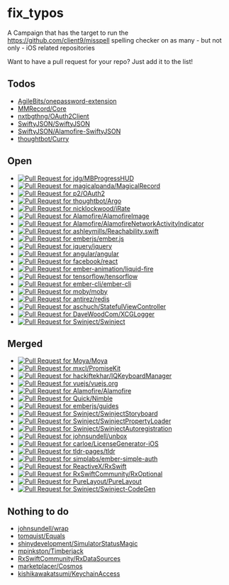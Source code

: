 


# fix_typos
A Campaign that has the target to run the https://github.com/client9/misspell spelling checker on as many - but not only - iOS related repositories

Want to have a pull request for your repo? Just add it to the list!

## Todos
* [AgileBits/onepassword-extension](https://github.com/AgileBits/onepassword-extension)
* [MMRecord/Core](https://github.com/MMRecord/Core)
* [nxtbgthng/OAuth2Client](https://github.com/nxtbgthng/OAuth2Client)
* [SwiftyJSON/SwiftyJSON](https://github.com/SwiftyJSON/SwiftyJSON)
* [SwiftyJSON/Alamofire-SwiftyJSON](https://github.com/SwiftyJSON/Alamofire-SwiftyJSON)
* [thoughtbot/Curry](https://github.com/thoughtbot/Curry)


## Open
* [![Pull Request for jdg/MBProgressHUD](https://github-shields.com/github/jdg/MBProgressHUD/pull/476.svg)](https://github.com/jdg/MBProgressHUD/pull/476)
* [![Pull Request for magicalpanda/MagicalRecord](https://github-shields.com/github/magicalpanda/MagicalRecord/pull/1305.svg)](https://github.com/magicalpanda/MagicalRecord/pull/1305)
* [![Pull Request for p2/OAuth2](https://github-shields.com/github/p2/OAuth2/pull/199.svg)](https://github.com/p2/OAuth2/pull/199)
* [![Pull Request for thoughtbot/Argo](https://github-shields.com/github/thoughtbot/Argo/pull/463.svg)](https://github.com/thoughtbot/Argo/pull/463)
* [![Pull Request for nicklockwood/iRate](https://github-shields.com/github/nicklockwood/iRate/pull/290.svg)](https://github.com/nicklockwood/iRate/pull/290)
* [![Pull Request for Alamofire/AlamofireImage](https://github-shields.com/github/Alamofire/AlamofireImage/pull/259.svg)](https://github.com/Alamofire/AlamofireImage/pull/259)
* [![Pull Request for Alamofire/AlamofireNetworkActivityIndicator](https://github-shields.com/github/Alamofire/AlamofireNetworkActivityIndicator/pull/25.svg)](https://github.com/Alamofire/AlamofireNetworkActivityIndicator/pull/25)
* [![Pull Request for ashleymills/Reachability.swift](https://github-shields.com/github/ashleymills/Reachability.swift/pull/199.svg)](https://github.com/ashleymills/Reachability.swift/pull/199)
* [![Pull Request for emberjs/ember.js](https://github-shields.com/github/emberjs/ember.js/pull/15257.svg)](https://github.com/emberjs/ember.js/pull/15257)
* [![Pull Request for jquery/jquery](https://github-shields.com/github/jquery/jquery/pull/3671.svg)](https://github.com/jquery/jquery/pull/3671)
* [![Pull Request for angular/angular](https://github-shields.com/github/angular/angular/pull/16903.svg)](https://github.com/angular/angular/pull/16903)
* [![Pull Request for facebook/react](https://github-shields.com/github/facebook/react/pull/9725.svg)](https://github.com/facebook/react/pull/9725)
* [![Pull Request for ember-animation/liquid-fire](https://github-shields.com/github/ember-animation/liquid-fire/pull/575.svg)](https://github.com/ember-animation/liquid-fire/pull/575)
* [![Pull Request for tensorflow/tensorflow](https://github-shields.com/github/tensorflow/tensorflow/pull/10057.svg)](https://github.com/tensorflow/tensorflow/pull/10057)
* [![Pull Request for ember-cli/ember-cli](https://github-shields.com/github/ember-cli/ember-cli/pull/7056.svg)](https://github.com/ember-cli/ember-cli/pull/7056)
* [![Pull Request for moby/moby](https://github-shields.com/github/moby/moby/pull/33312.svg)](https://github.com/moby/moby/pull/33312)
* [![Pull Request for antirez/redis](https://github-shields.com/github/antirez/redis/pull/4012.svg)](https://github.com/antirez/redis/pull/4012)
* [![Pull Request for aschuch/StatefulViewController](https://github-shields.com/github/aschuch/StatefulViewController/pull/56.svg)](https://github.com/aschuch/StatefulViewController/pull/56)
* [![Pull Request for DaveWoodCom/XCGLogger](https://github-shields.com/github/DaveWoodCom/XCGLogger/pull/212.svg)](https://github.com/DaveWoodCom/XCGLogger/pull/212)
* [![Pull Request for Swinject/Swinject](https://github-shields.com/github/Swinject/Swinject/pull/255.svg)](https://github.com/Swinject/Swinject/pull/255)


## Merged
* [![Pull Request for Moya/Moya](https://github-shields.com/github/Moya/Moya/pull/1091.svg)](https://github.com/Moya/Moya/pull/1091)
* [![Pull Request for mxcl/PromiseKit](https://github-shields.com/github/mxcl/PromiseKit/pull/666.svg)](https://github.com/mxcl/PromiseKit/pull/666)
* [![Pull Request for hackiftekhar/IQKeyboardManager](https://github-shields.com/github/hackiftekhar/IQKeyboardManager/pull/856.svg)](https://github.com/hackiftekhar/IQKeyboardManager/pull/856)
* [![Pull Request for vuejs/vuejs.org](https://github-shields.com/github/vuejs/vuejs.org/pull/916.svg)](https://github.com/vuejs/vuejs.org/pull/916)
* [![Pull Request for Alamofire/Alamofire](https://github-shields.com/github/Alamofire/Alamofire/pull/2104.svg)](https://github.com/Alamofire/Alamofire/pull/2104)
* [![Pull Request for Quick/Nimble](https://github-shields.com/github/Quick/Nimble/pull/426.svg)](https://github.com/Quick/Nimble/pull/426)
* [![Pull Request for emberjs/guides](https://github-shields.com/github/emberjs/guides/pull/1945.svg)](https://github.com/emberjs/guides/pull/1945)
* [![Pull Request for Swinject/SwinjectStoryboard](https://github-shields.com/github/Swinject/SwinjectStoryboard/pull/53.svg)](https://github.com/Swinject/SwinjectStoryboard/pull/53)
* [![Pull Request for Swinject/SwinjectPropertyLoader](https://github-shields.com/github/Swinject/SwinjectPropertyLoader/pull/13.svg)](https://github.com/Swinject/SwinjectPropertyLoader/pull/13)
* [![Pull Request for Swinject/SwinjectAutoregistration](https://github-shields.com/github/Swinject/SwinjectAutoregistration/pull/23.svg)](https://github.com/Swinject/SwinjectAutoregistration/pull/23)
* [![Pull Request for johnsundell/unbox](https://github-shields.com/github/johnsundell/unbox/pull/182.svg)](https://github.com/johnsundell/unbox/pull/182)
* [![Pull Request for carloe/LicenseGenerator-iOS](https://github-shields.com/github/carloe/LicenseGenerator-iOS/pull/12.svg)](https://github.com/carloe/LicenseGenerator-iOS/pull/12)
* [![Pull Request for tldr-pages/tldr](https://github-shields.com/github/tldr-pages/tldr/pull/1374.svg)](https://github.com/tldr-pages/tldr/pull/1374)
* [![Pull Request for simplabs/ember-simple-auth](https://github-shields.com/github/simplabs/ember-simple-auth/pull/1346.svg)](https://github.com/simplabs/ember-simple-auth/pull/1346)
* [![Pull Request for ReactiveX/RxSwift](https://github-shields.com/github/ReactiveX/RxSwift/pull/1265.svg)](https://github.com/ReactiveX/RxSwift/pull/1265)
* [![Pull Request for RxSwiftCommunity/RxOptional](https://github-shields.com/github/RxSwiftCommunity/RxOptional/pull/45.svg)](https://github.com/RxSwiftCommunity/RxOptional/pull/45)
* [![Pull Request for PureLayout/PureLayout](https://github-shields.com/github/PureLayout/PureLayout/pull/189.svg)](https://github.com/PureLayout/PureLayout/pull/189)
* [![Pull Request for Swinject/Swinject-CodeGen](https://github-shields.com/github/Swinject/Swinject-CodeGen/pull/70.svg)](https://github.com/Swinject/Swinject-CodeGen/pull/70)


## Nothing to do
* [johnsundell/wrap](https://github.com/johnsundell/wrap)
* [tomquist/Equals](https://github.com/tomquist/Equals)
* [shinydevelopment/SimulatorStatusMagic](https://github.com/shinydevelopment/SimulatorStatusMagic)
* [mpinkston/Timberjack](https://github.com/mpinkston/Timberjack)
* [RxSwiftCommunity/RxDataSources](https://github.com/RxSwiftCommunity/RxDataSources)
* [marketplacer/Cosmos](https://github.com/marketplacer/Cosmos)
* [kishikawakatsumi/KeychainAccess](https://github.com/kishikawakatsumi/KeychainAccess)

